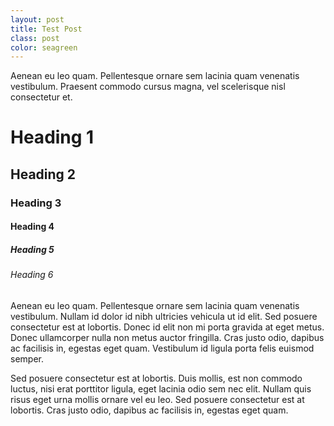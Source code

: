 ```yaml
---
layout: post
title: Test Post
class: post
color: seagreen
---
```


Aenean eu leo quam. Pellentesque ornare sem lacinia quam venenatis vestibulum. Praesent commodo cursus magna, vel scelerisque nisl consectetur et.

# Heading 1
## Heading 2
### Heading 3
#### Heading 4
##### Heading 5
###### Heading 6

Aenean eu leo quam. Pellentesque ornare sem lacinia quam venenatis vestibulum. Nullam id dolor id nibh ultricies vehicula ut id elit. Sed posuere consectetur est at lobortis. Donec id elit non mi porta gravida at eget metus. Donec ullamcorper nulla non metus auctor fringilla. Cras justo odio, dapibus ac facilisis in, egestas eget quam. Vestibulum id ligula porta felis euismod semper.

Sed posuere consectetur est at lobortis. Duis mollis, est non commodo luctus, nisi erat porttitor ligula, eget lacinia odio sem nec elit. Nullam quis risus eget urna mollis ornare vel eu leo. Sed posuere consectetur est at lobortis. Cras justo odio, dapibus ac facilisis in, egestas eget quam.